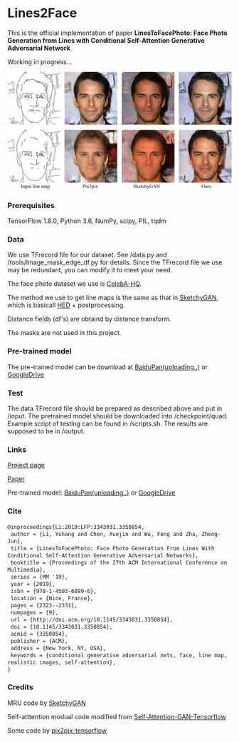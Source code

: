 # Lines2Face
This is the official implementation of paper **LinesToFacePhoto: Face Photo Generation from Lines with Conditional Self-Attention Generative Adversarial Network**. 

Working in progress...

![teaser](images/teaser.png "teaser")

### Prerequisites
TensorFlow 1.8.0, Python 3.6, NumPy, scipy, PIL, tqdm

### Data
We use TFrecord file for our dataset. See /data.py and /tools/Image_mask_edge_df.py for details. Since the TFrecord file we use may be redundant, you can modify it to meet your need.

The face photo dataset we use is [CelebA-HQ](https://github.com/tkarras/progressive_growing_of_gans).

The method we use to get line maps is the same as that in [SketchyGAN](https://github.com/wchen342/SketchyGAN), which is basicall [HED](https://github.com/s9xie/hed) + postprocessing. 

Distance fields (df's) are obtaind by distance transform.

The masks are not used in this project.

### Pre-trained model
The pre-trained model can be download at [BaiduPan(uploading..)]() or [GoogleDrive](https://drive.google.com/open?id=1VyQN9wSVYU5oJaBnUTaw-Z2kV3Hz--uu)

### Test
The data TFrecord file should be prepared as described above and put in /input. The pretrained model should be downloaded into /checkpoint/quad. Example script of testing can be found in /scripts.sh. The results are supposed to be in /output.

### Links 
[Project page](https://liyuhangustc.github.io/Lines2Face/)

[Paper](https://arxiv.org/abs/1910.08914)

Pre-trained model: [BaiduPan(uploading..)]() or [GoogleDrive](https://drive.google.com/open?id=1VyQN9wSVYU5oJaBnUTaw-Z2kV3Hz--uu)
### Cite
```
@inproceedings{Li:2019:LFP:3343031.3350854,
 author = {Li, Yuhang and Chen, Xuejin and Wu, Feng and Zha, Zheng-Jun},
 title = {LinesToFacePhoto: Face Photo Generation From Lines With Conditional Self-Attention Generative Adversarial Networks},
 booktitle = {Proceedings of the 27th ACM International Conference on Multimedia},
 series = {MM '19},
 year = {2019},
 isbn = {978-1-4503-6889-6},
 location = {Nice, France},
 pages = {2323--2331},
 numpages = {9},
 url = {http://doi.acm.org/10.1145/3343031.3350854},
 doi = {10.1145/3343031.3350854},
 acmid = {3350854},
 publisher = {ACM},
 address = {New York, NY, USA},
 keywords = {conditional generative adversarial nets, face, line map, realistic images, self-attention},
} 
```

### Credits
MRU code by [SketchyGAN](https://github.com/wchen342/SketchyGAN)

Self-atttention modual code modified from [Self-Attention-GAN-Tensorflow](https://github.com/taki0112/Self-Attention-GAN-Tensorflow)

Some code by [pix2pix-tensorflow](https://github.com/affinelayer/pix2pix-tensorflow)
